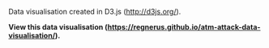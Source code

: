 Data visualisation created in D3.js (http://d3js.org/).

**View this data visualisation (https://regnerus.github.io/atm-attack-data-visualisation/).**
